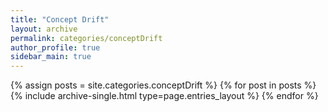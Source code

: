 ```yaml
---
title: "Concept Drift"
layout: archive
permalink: categories/conceptDrift
author_profile: true
sidebar_main: true
---
```



{% assign posts = site.categories.conceptDrift %}
{% for post in posts %} {% include archive-single.html type=page.entries_layout %} {% endfor %}
